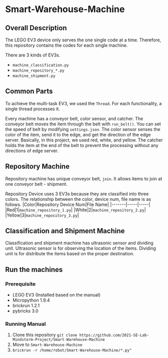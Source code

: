 # Smart-Warehouse-Machine

## Overall Description

The LEGO EV3 device only serves the one single code at a time. Therefore, this repository contains the codes for each
single machine.

There are 3 kinds of EV3s.

* `machine_classification.py`
* `machine_repository_*.py`
* `machine_shipment.py`

## Common Parts
To achieve the multi-task EV3, we used the `Thread`. For each functionality, a single thread processes it.

Every machine has a conveyor belt, color sensor, and catcher.
The conveyor belt moves the item through the belt with `run_belt()`.
You can set the speed of belt by modifying `settings.json`.
The color sensor senses the color of the item, send it to the edge, and get the direction of the edge server.
Basically, in this project, we used red, white, and yellow.
The catcher holds the item at the end of the belt to prevent the processing without any directions of edge server.

## Repository Machine
Repository machine has unique conveyor belt, `join`.
It allows items to join at one conveyor belt - shipment.

Repository Device uses 3 EV3s because they are classified into three colors.
The relationship between the color, device num, file name is as follows.
|Color|Repository Device Num|File Name|
|-------|-----|-----|
|Red|1|`machine_repository_1.py`|
|White|2|`machine_repository_2.py`|
|Yellow|3|`machine_repository_3.py`|

## Classification and Shipment Machine
Classification and shipment machine has ultrasonic sensor and dividing unit.
Ultrasonic sensor is for observing the location of the items.
Dividing unit is for distribute the items based on the proper destination.

## Run the machines
### Prerequisite
* LEGO EV3 (Installed based on the manual)
* Micropython 1.9.4
* brickrun 1.2.1
* pybricks 3.0
### Running Manual
1. Clone this repository `git clone https://github.com/2021-SE-Lab-Mindstorm-Project/Smart-Warehouse-Machine`
2. Move to `Smart-Warehouse-Machine`
3. `brickrun -r /home/robot/Smart-Warehouse-Machine/*.py"`


